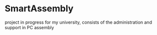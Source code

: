# SmartAssembly
project in progress for my university, consists of the administration and support in PC assembly
